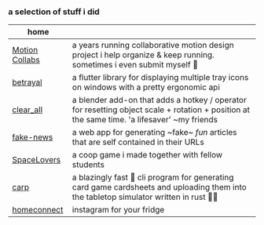 ### a selection of stuff i did

|home||
|-|-|
|[Motion Collabs](https://motioncollabs.com)|a years running collaborative motion design project i help organize & keep running. sometimes i even submit myself 👀|
|[betrayal](https://github.com/benthillerkus/betrayal)|a flutter library for displaying multiple tray icons on windows with a pretty ergonomic api|
|[clear_all](https://github.com/benthillerkus/clear_all)|a blender add-on that adds a hotkey / operator for resetting object scale + rotation + position at the same time. 'a lifesaver' ~my friends|
|[fake-news](https://fake-news-woad.vercel.app/?config=eJxtkc%2BO0zAQxl%2FFClJPpE3SNg2VolWXii2HLodqWXF04kls6tpZe7JJBbwHb8E78SQ7LlshJOTL%0D%0AzO%2FzfJo%2F36JncF5ZE62jLHobeTxroHjTtg5ajtYFqBDu%2BSnwT46bFtiByKuwBV871eEfDwMD%2B846%0D%0A7pFkVV%2FY75%2B%2FKEEJJ3hvNTmuozfNKs%2FTgnDF62PrbG%2FEX21BLyHN8OcP1iCxvTU2eCjU8IoO3Hh2%0D%0AAKea4GLF%2BX9cnXgLD04Tl4idX89mF%2BSnvfGd5l5Oa3uaddKijdNlUeT5cr6Y52kSJwvRiGWeQQar%0D%0AGzVqVZWuihfTZDqfqFGJcm%2BGcf91M2%2B2t8V%2BNw787l1SndPhy6PQzW4smrvPfdBCPOE92rKx7sRx%0D%0A0igsa2e7yVCmi1U6eSqL5NrrRocZNuypBx9WyganEMEwCjkbuNbXNYRv%2Fsh292v2KDkyL22vBfvI%0D%0AhGWDQslQKk%2BRFvrMegOU1lwzhFrekIf452zX5bRU2FeXnVRgqERrcMfezxp%2BhJiO66mUrkodhT4p%0D%0AocHk5Wy3hNhuSqjrK628BLHlGNrMkiyL0zTO0ujHC%2BoJzXU%3D)|a web app for generating ~fake~ *fun* articles that are self contained in their URLs|
|[SpaceLovers](https://github.com/benthillerkus/SpaceLovers)|a coop game i made together with fellow students|
|[carp](https://github.com/benthillerkus/carp)|a blazingly fast 🚀 cli program for generating card game cardsheets and uploading them into the tabletop simulator written in rust 🚀🚀|
|[homeconnect](https://homeconnect.bent.party)|instagram for your fridge|
